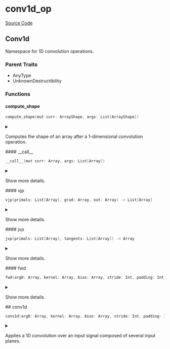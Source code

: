 



# conv1d_op
  
[Source Code](https://github.com/endia-ai/Endia/tree/main/endia/functional/spacial_ops/conv1d_op.mojo)  
  

## Conv1d
  
  
Namespace for 1D convolution operations.  

### Parent Traits
  

- AnyType
- UnknownDestructibility
  

### Functions

#### compute_shape


```swift
compute_shape(mut curr: ArrayShape, args: List[ArrayShape])
```  
<details markdown="1" style="border: none; bg-color: none; box-shadow: none;">  
<summary style="border: none; bg-color: none; box-shadow: none;">  
  
Computes the shape of an array after a 1-dimensional convolution operation.  
</summary>  
  
#### Args:  

* curr `ArrayShape`
* args `List[ArrayShape]`
  
  
</details>
#### __call__


```swift
__call__(mut curr: Array, args: List[Array])
```  
<details markdown="1" style="border: none; bg-color: none; box-shadow: none;">  
<summary style="border: none; bg-color: none; box-shadow: none;">  
  
Show more details.  
</summary>  
  
#### Args:  

* curr `Array`
* args `List[Array]`
  
  
</details>
#### vjp


```swift
vjp(primals: List[Array], grad: Array, out: Array) -> List[Array]
```  
<details markdown="1" style="border: none; bg-color: none; box-shadow: none;">  
<summary style="border: none; bg-color: none; box-shadow: none;">  
  
Show more details.  
</summary>  
  
#### Args:  

* primals `List[Array]`
* grad `Array`
* out `Array`
  
#### Returns:  
  
Type: `List[Array]`  
  
  
</details>
#### jvp


```swift
jvp(primals: List[Array], tangents: List[Array]) -> Array
```  
<details markdown="1" style="border: none; bg-color: none; box-shadow: none;">  
<summary style="border: none; bg-color: none; box-shadow: none;">  
  
Show more details.  
</summary>  
  
#### Args:  

* primals `List[Array]`
* tangents `List[Array]`
  
#### Returns:  
  
Type: `Array`  
  
  
</details>
#### fwd


```swift
fwd(arg0: Array, kernel: Array, bias: Array, stride: Int, padding: Int, dilation: Int, groups: Int) -> Array
```  
<details markdown="1" style="border: none; bg-color: none; box-shadow: none;">  
<summary style="border: none; bg-color: none; box-shadow: none;">  
  
Show more details.  
</summary>  
  
#### Args:  

* arg0 `Array`
* kernel `Array`
* bias `Array`
* stride `Int`
* padding `Int`
* dilation `Int`
* groups `Int`
  
#### Returns:  
  
Type: `Array`  
  
  
</details>
## conv1d


```swift
conv1d(arg0: Array, kernel: Array, bias: Array, stride: Int, padding: Int, dilation: Int, groups: Int) -> Array
```  
<details markdown="1" style="border: none; bg-color: none; box-shadow: none;">  
<summary style="border: none; bg-color: none; box-shadow: none;">  
  
Applies a 1D convolution over an input signal composed of several input planes.  
</summary>  
  
#### Args:  

* arg0 `Array`: Input tensor of shape (batch_size, in_channels, length).
* kernel `Array`: Convolution kernel of shape (out_channels, in_channels // groups, kernel_size).
* bias `Array`: Bias tensor of shape (out_channels).
* stride `Int`: Stride of the convolution.
* padding `Int`: Zero-padding added to both sides of the input.
* dilation `Int`: Spacing between kernel elements.
* groups `Int`: Number of blocked connections from input channels to output channels.
  
#### Returns:  
  
Output tensor of shape (batch_size, out_channels, output_length).  
Type: `Array`  
  
  
</details>